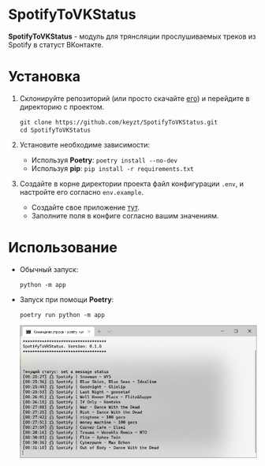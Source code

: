 # SpotifyToVKStatus
**SpotifyToVKStatus** - модуль для трянсляции прослушиваемых треков из Spotify в статуст ВКонтакте.

# Установка

1. Склонируйте репозиторий (или просто скачайте [его](https://github.com/keyzt/SpotifyToVKStatus/archive/master.zip)) и перейдите в директорию с проектом.

	```console
	git clone https://github.com/keyzt/SpotifyToVKStatus.git
	cd SpotifyToVKStatus
	```

2. Установите необходиме зависимости:
	- Используя **Poetry**: ```poetry install --no-dev```
	- Используя **pip**: ```pip install -r requirements.txt```

3. Создайте в корне директории проекта файл конфигурации `.env`, и настройте его согласно `env.example`.
	- Создайте свое приложение [тут](https://developer.spotify.com/dashboard/applications).
	- Заполните поля в конфиге согласно вашим значениям.

# Использование

- Обычный запуск:
	```console
	python -m app
	```
- Запуск при помощи **Poetry**:
	```console
	poetry run python -m app
	```

	![Screenshot](screenshot.png)
